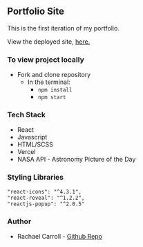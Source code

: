 ## Portfolio Site

This is the first iteration of my portfolio.

View the deployed site, [here.](https://www.rcarroll.co/)

### To view project locally   
   * Fork and clone repository
     * In the terminal:
        * `npm install` 
        * `npm start`

### Tech Stack
* React 
* Javascript 
* HTML/SCSS 
* Vercel 
* NASA API - Astronomy Picture of the Day

### Styling Libraries 

    "react-icons": "^4.3.1",
    "react-reveal": "^1.2.2",
    "reactjs-popup": "^2.0.5"


### Author

* Rachael Carroll - [Github Repo](https://github.com/rachaelcarroll)
